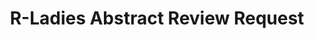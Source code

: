 ---
type: redirect
redirect: https://airtable.com/appJadVolZxoDGSIK/pagkXaAIuPged83dn/form
title: "R-Ladies Abstract Review Request"
slug: /form/abstract-request
---